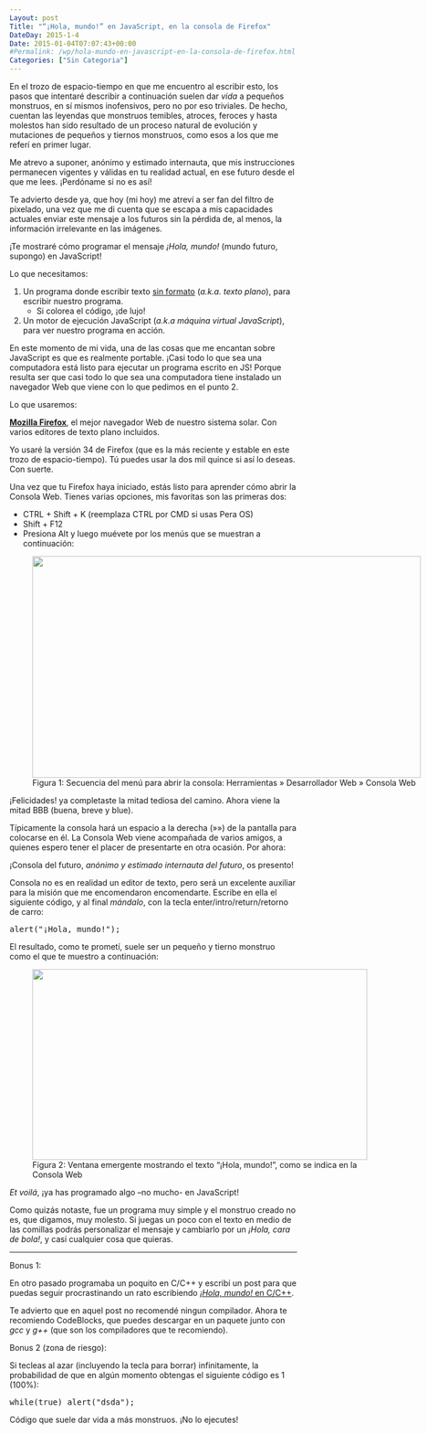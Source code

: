 ```yaml
---
Layout: post
Title: "“¡Hola, mundo!” en JavaScript, en la consola de Firefox"
DateDay: 2015-1-4
Date: 2015-01-04T07:07:43+00:00
#Permalink: /wp/hola-mundo-en-javascript-en-la-consola-de-firefox.html
Categories: ["Sin Categoria"]
---
```


<p>En el trozo de espacio-tiempo en que me encuentro al escribir esto, los pasos que intentaré describir a continuación suelen dar <em>vida</em> a pequeños monstruos, en sí mismos inofensivos, pero no por eso triviales. De hecho, cuentan las leyendas que monstruos temibles, atroces, feroces y hasta molestos han sido resultado de un proceso natural de evolución y mutaciones de pequeños y tiernos monstruos, como esos a los que me referí en primer lugar.</p>
<p>Me atrevo a suponer, anónimo y estimado internauta, que mis instrucciones permanecen vigentes y válidas en tu realidad actual, en ese futuro desde el que me lees. ¡Perdóname si no es así!</p>
<p>Te advierto desde ya, que hoy (mi hoy) me atreví a ser fan del filtro de pixelado, una vez que me di cuenta que se escapa a mis capacidades actuales enviar este mensaje a los futuros sin la pérdida de, al menos, la información irrelevante en las imágenes.</p>
<p>¡Te mostraré cómo programar el mensaje <em>¡Hola, mundo!</em> (mundo futuro, supongo) en JavaScript!</p>
<p>Lo que necesitamos:</p>
<ol>
<li>Un programa donde escribir texto <span style="text-decoration: underline;">sin formato</span> (<em>a.k.a. texto plano</em>), para escribir nuestro programa.
<ul>
<li>Si colorea el código, ¡de lujo!</li>
</ul>
</li>
<li>Un motor de ejecución JavaScript (<em>a.k.a máquina virtual JavaScript</em>), para ver nuestro programa en acción.</li>
</ol>
<p>En este momento de mi vida, una de las cosas que me encantan sobre JavaScript es que es realmente portable. ¡Casi todo lo que sea una computadora está listo para ejecutar un programa escrito en JS! Porque resulta ser que casi todo lo que sea una computadora tiene instalado un navegador Web que viene con lo que pedimos en el punto 2.</p>
<p>Lo que usaremos:</p>
<p><a title="Firefox, el mejor navegador Web" href="https://affiliates.mozilla.org/link/banner/54363" target="_blank"><strong>Mozilla Firefox</strong></a>, el mejor navegador Web de nuestro sistema solar. Con varios editores de texto plano incluidos.</p>
<p>Yo usaré la versión 34 de Firefox (que es la más reciente y estable en este trozo de espacio-tiempo). Tú puedes usar la dos mil quince si así lo deseas. Con suerte.</p>
<p>Una vez que tu Firefox haya iniciado, estás listo para aprender cómo abrir la Consola Web. Tienes varias opciones, mis favoritas son las primeras dos:</p>
<ul>
<li>CTRL + Shift + K (reemplaza CTRL por CMD si usas Pera OS)</li>
<li>Shift + F12</li>
<li>Presiona Alt y luego muévete por los menús que se muestran a continuación:</li>
</ul>
<figure style="width: 681px;" class="wp-caption aligncenter"><a href="http://blog.mautematico.com/wp-content/uploads/2015/01/abrir-consola-menú.png"><img src="http://blog.mautematico.com/wp-content/uploads/2015/01/abrir-consola-menú.png" alt="" width="681" height="388" /></a><figcaption class="wp-caption-text">Figura 1: Secuencia del menú para abrir la consola: Herramientas » Desarrollador Web » Consola Web</figcaption></figure>
<p>¡Felicidades! ya completaste la mitad tediosa del camino. Ahora viene la mitad BBB (buena, breve y blue).</p>
<p>Típicamente la consola hará un espacio a la derecha (»») de la pantalla para colocarse en él. La Consola Web viene acompañada de varios amigos, a quienes espero tener el placer de presentarte en otra ocasión. Por ahora:</p>
<p>¡Consola del futuro, <em>anónimo y estimado internauta del futuro</em>, os presento!</p>
<p>Consola no es en realidad un editor de texto, pero será un excelente auxiliar para la misión que me encomendaron encomendarte. Escribe en ella el siguiente código, y al final <em>mándalo</em>, con la tecla enter/intro/return/retorno de carro:</p>
<pre class="brush: jscript; title: ; notranslate">
alert(&quot;¡Hola, mundo!&quot;);
</pre>
<p>El resultado, como te prometí, suele ser un pequeño y tierno monstruo como el que te muestro a continuación:</p>
<figure style="width: 587px;" class="wp-caption aligncenter"><img src="http://blog.mautematico.com/wp-content/uploads/2015/01/javascript-alert-consola1.png" alt="" width="587" height="334" /><figcaption class="wp-caption-text">Figura 2: Ventana emergente mostrando el texto &#8220;¡Hola, mundo!&#8221;, como se indica en la Consola Web</figcaption></figure>
<p><em>Et voilá</em>, ¡ya has programado algo &#8211;no mucho- en JavaScript!</p>
<p>Como quizás notaste, fue un programa muy simple y el monstruo creado no es, que digamos, muy molesto. Si juegas un poco con el texto en medio de las comillas podrás personalizar el mensaje y cambiarlo por un <em>¡Hola, cara de bola!</em>, y casi cualquier cosa que quieras.</p>
<hr />
<p>Bonus 1:</p>
<p>En otro pasado programaba un poquito en C/C++ y escribí un post para que puedas seguir procrastinando un rato escribiendo <a title="¡Hola, mundo! en C/C++" href="http://blog.mautematico.com/2010/hola-mundo-en-c.html" target="_blank"><em>¡Hola, mundo!</em> en C/C++</a>.</p>
<p>Te advierto que en aquel post no recomendé ningun compilador. Ahora te recomiendo CodeBlocks, que puedes descargar en un paquete junto con <em>gcc</em> y <em>g++ </em>(que son los compiladores que te recomiendo).</p>
<p>Bonus 2 (zona de riesgo):</p>
<p>Si tecleas al azar (incluyendo la tecla para borrar) infinitamente, la probabilidad de que en algún momento obtengas el siguiente código es 1 (100%):</p>
<pre class="brush: jscript; title: ; notranslate">
while(true) alert(&quot;dsda&quot;);
</pre>
<p>Código que suele dar vida a más monstruos. ¡No lo ejecutes!</p>
